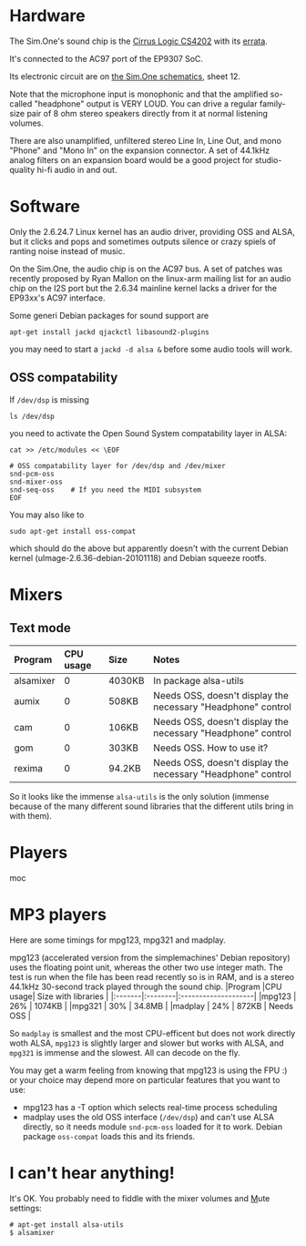 

# Hardware #
The Sim.One's sound chip is the [Cirrus Logic CS4202](http://simplemachines.it/doc/cs4202-datasheet.pdf) with its [errata](http://simplemachines.it/doc/cs4202-errata.pdf).

It's connected to the AC97 port of the EP9307 SoC.

Its electronic circuit are on [the Sim.One schematics](http://code.google.com/p/sim1/downloads/detail?name=Simone_v1.3_Schematics-20090919.pdf), sheet 12.

Note that the microphone input is monophonic and that the amplified so-called "headphone" output is VERY LOUD. You can drive a regular family-size pair of 8 ohm stereo speakers directly from it at normal listening volumes.

There are also unamplified, unfiltered stereo Line In, Line Out, and mono "Phone" and "Mono In" on the expansion connector. A set of 44.1kHz analog filters on an expansion board would be a good project for studio-quality hi-fi audio in and out.

# Software #
Only the 2.6.24.7 Linux kernel has an audio driver, providing OSS and ALSA, but it clicks and pops and sometimes outputs silence or crazy spiels of ranting noise instead of music.

On the Sim.One, the audio chip is on the AC97 bus. A set of patches was recently proposed by Ryan Mallon on the linux-arm mailing list for an audio chip on the I2S port but the 2.6.34 mainline kernel lacks a driver for the EP93xx's AC97 interface.

Some generi Debian packages for sound support are
```
apt-get install jackd qjackctl libasound2-plugins
```
you may need to start a `jackd -d alsa &` before some audio tools will work.

## OSS compatability ##
If `/dev/dsp` is missing
```
ls /dev/dsp
```
you need to activate the Open Sound System compatability layer in ALSA:
```
cat >> /etc/modules << \EOF

# OSS compatability layer for /dev/dsp and /dev/mixer
snd-pcm-oss
snd-mixer-oss
snd-seq-oss    # If you need the MIDI subsystem
EOF
```

You may also like to
```
sudo apt-get install oss-compat
```
which should do the above but apparently doesn't with the current Debian kernel (uImage-2.6.36-debian-20101118) and Debian
squeeze rootfs.

# Mixers #
## Text mode ##
| **Program**   | **CPU usage** | **Size** | **Notes** |
|:--------------|:--------------|:---------|:----------|
| alsamixer     | 0             | 4030KB   | In package alsa-utils |
| aumix         | 0             | 508KB    | Needs OSS, doesn't display the necessary "Headphone" control |
| cam           | 0             | 106KB    | Needs OSS, doesn't display the necessary "Headphone" control |
| gom           | 0             | 303KB    | Needs OSS. How to use it? |
| rexima        | 0             | 94.2KB   | Needs OSS, doesn't display the necessary "Headphone" control |

So it looks like the immense `alsa-utils` is the only solution (immense because of the many different sound libraries that the
different utils bring in with them).

# Players #
moc

# MP3 players #
Here are some timings for mpg123, mpg321 and madplay.

mpg123 (accelerated version from the simplemachines' Debian repository) uses the floating point unit, whereas the other two use integer math.
The test is run when the file has been read recently so is in RAM, and is a
stereo 44.1kHz 30-second track played through the sound chip.
|Program |CPU usage| Size with libraries |
|:-------|:--------|:--------------------|
|mpg123  | 26%     | 1074KB              |
|mpg321  | 30%     | 34.8MB              |
|madplay | 24%     | 872KB               | Needs OSS           |

So `madplay` is smallest and the most CPU-efficent but does not work directly woth ALSA, `mpg123` is slightly larger and slower but works with ALSA, and `mpg321` is immense and the slowest. All can decode on the fly.

You may get a warm feeling from knowing that mpg123 is using the FPU :)
or your choice may depend more on particular features that you want to use:
  * mpg123 has a -T option which selects real-time process scheduling
  * madplay uses the old OSS interface (`/dev/dsp`) and can't use ALSA directly, so it needs module `snd-pcm-oss` loaded for it to work. Debian package `oss-compat` loads this and its friends.

# I can't hear anything! #

It's OK. You probably need to fiddle with the mixer volumes and [M](M.md)ute settings:
```
# apt-get install alsa-utils
$ alsamixer
```